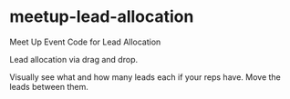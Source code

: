 meetup-lead-allocation
======================

Meet Up Event Code for Lead Allocation

Lead allocation via drag and drop. 

Visually see what and how many leads each if your reps have. Move the leads between them.
